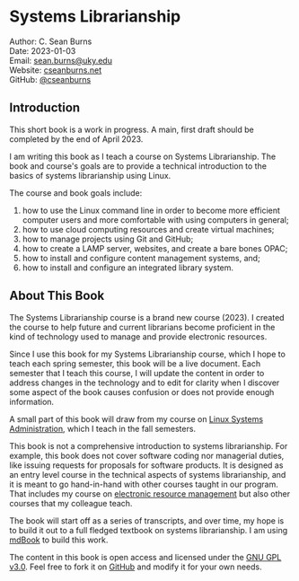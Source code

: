 # Systems Librarianship 

Author: C. Sean Burns  
Date: 2023-01-03  
Email: [sean.burns@uky.edu](sean.burns@uky.edu)  
Website: [cseanburns.net](https://cseanburns.net)  
GitHub: [@cseanburns](https://github.com/cseanburns)  

## Introduction

This short book is a work in progress.
A main, first draft should be completed by
the end of April 2023.

I am writing this book as I teach
a course on Systems Librarianship.
The book and course's goals are 
to provide a technical introduction to
the basics of systems librarianship
using Linux.

The course and book goals include:

1. how to use the Linux command line in order to become more
   efficient computer users and more comfortable with using
   computers in general;
2. how to use cloud computing resources and create virtual
   machines;
3. how to manage projects using Git and GitHub;
4. how to create a LAMP server, websites, and create a
   bare bones OPAC;
5. how to install and configure content management systems,
   and;
6. how to install and configure an integrated library
   system.

## About This Book

The Systems Librarianship course is
a brand new course (2023).
I created the course to help future
and current librarians become proficient
in the kind of technology used to manage
and provide electronic resources.

Since I use this book for my
Systems Librarianship course,
which I hope to teach each spring semester,
this book will be a live document.
Each semester that I teach this course,
I will update the content in order
to address changes in the technology and to
edit for clarity when I discover some aspect
of the book causes confusion or
does not provide enough information.

A small part of this book will draw from
my course on
[Linux Systems Administration][linuxsysadmin],
which I teach in the fall semesters.

This book is not a
comprehensive introduction to
systems librarianship.
For example,
this book does not cover software coding nor
managerial duties, like issuing
requests for proposals for software products.
It is designed as an entry level course in
the technical aspects of systems librarianship,
and it is meant to go hand-in-hand with 
other courses taught in our program.
That includes my course on
[electronic resource management][ermbook]
but also other courses that my colleague teach.

The book will start off as a series of transcripts, and
over time,
my hope is to build it out to a full fledged textbook
on systems librarianship.
I am using [mdBook][mdbook] to build this work.

The content in this book is open access and
licensed under the [GNU GPL v3.0][gplrepo].
Feel free to fork it on [GitHub][systemslib] and
modify it for your own needs.

[mdbook]:https://github.com/rust-lang/mdBook
[systemslib]:https://github.com/cseanburns/systems_librarianship
[gplrepo]:https://github.com/cseanburns/systems_librarianship/blob/master/LICENSE
[linuxsysadmin]:https://github.com/cseanburns/linux_sysadmin
[ermbook]:https://cseanburns.net/WWW/ERM-book/
